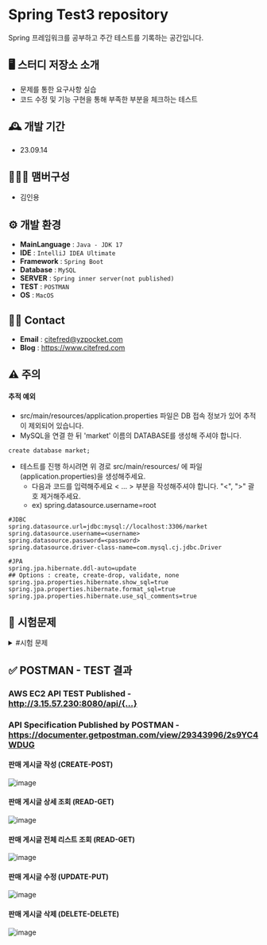# Spring Test3 repository
Spring 프레임워크를 공부하고 주간 테스트를 기록하는 공간입니다.

## 🖥️ 스터디 저장소 소개
* 문제를 통한 요구사항 실습
* 코드 수정 및 기능 구현을 통해 부족한 부분을 체크하는 테스트

## 🕰️ 개발 기간
* 23.09.14
  
## 🧑‍🤝‍🧑 맴버구성
- 김인용

## ⚙️ 개발 환경
- **MainLanguage** : `Java - JDK 17`
- **IDE** : `IntelliJ IDEA Ultimate`
- **Framework** : `Spring Boot`
- **Database** : `MySQL`
- **SERVER** : `Spring inner server(not published)`
- **TEST** : `POSTMAN`
- **OS** : `MacOS`

## 👋🏻 Contact
- **Email** : citefred@yzpocket.com
- **Blog** : https://www.citefred.com

## ⚠️ 주의
#### 추적 예외
* src/main/resources/application.properties 파일은 DB 접속 정보가 있어 추적이 제외되어 있습니다.
* MySQL을 연결 한 뒤 'market' 이름의 DATABASE를 생성해 주셔야 합니다.
```
create database market;
```
* 테스트를 진행 하시려면 위 경로 src/main/resources/ 에 파일(application.properties)을 생성해주세요.
  - 다음과 코드를 입력해주세요 < ... > 부분을 작성해주셔야 합니다. "<", ">" 괄호 제거해주세요.
  - ex) spring.datasource.username=root
```
#JDBC
spring.datasource.url=jdbc:mysql://localhost:3306/market
spring.datasource.username=<username>
spring.datasource.password=<password>
spring.datasource.driver-class-name=com.mysql.cj.jdbc.Driver

#JPA
spring.jpa.hibernate.ddl-auto=update
## Options : create, create-drop, validate, none
spring.jpa.properties.hibernate.show_sql=true
spring.jpa.properties.hibernate.format_sql=true
spring.jpa.properties.hibernate.use_sql_comments=true
```

## 📕 시험문제

<details>
<summary> #시험 문제 </summary>

# [항해99] 주특기 3주차 테스트(Spring)

<aside>
💡 **Goal**

---

중고거래 사이트인 항해마켓을 만들려 한다. 

판매자는 더 이상 사용하지 않는 물건을 등록하고, 구매자는 등록한 물건의 리스트와 상세설명을 조회할 수 있도록 사이트를 만들어보자.

</aside>

<aside>
📌 **features : 구현해야 할 기능이에요.**

</aside>

- 게시글 목록 DB는 다음과 같이 설계되어있어요.
- 테이블명 : Item
    - id : 게시글 번호 (DB 인덱스)
    - title (String) :  게시글 제목
    - content (String) : 게시글 내용
    - price(int) : 가격
    - username : 작성자
    
- 구현해야하는 API는 다섯개입니다.
    
    [API 설계](https://www.notion.so/146e1a34cf2f4ce88be1aea6cbae72d9?pvs=21)
  <br>
    ![image](https://github.com/yzpocket/spring-weekly-test3/assets/67217259/baa13125-c3e8-4acc-9f7c-506e2c127b05)

    - 판매 게시글을 작성하는 API
    - 판매 게시글을 상세 조회하는 API
    - 판매 게시글을 전체 조회하는 API
    - 판매 게시글을 수정하는 API
    - 판매 게시글을 삭제하는 API

<aside>
⚠️ **주의사항**

</aside>

- **IntelliJ로 구동시켜보고, postman으로 테스트를 진행해 보세요.**
게시글 작성을 3개 해보고, 전체조회를 해보세요!
- 모든 Entity는 그대로 반환하지 않고 **생성자를 사용하여 DTO로 변환한 후 반환**하세요!
    - Dto를 반환하지 않을 시 감점

</details>

## ✅ POSTMAN - TEST 결과
### AWS EC2 API TEST Published - http://3.15.57.230:8080/api/{...}
### API Specification Published by POSTMAN - https://documenter.getpostman.com/view/29343996/2s9YC4WDUG
#### 판매 게시글 작성 (CREATE-POST)
![image](https://github.com/yzpocket/spring-weekly-test3/assets/67217259/2bf5fe1e-e2ca-4c35-9c6e-28065b43a430)
#### 판매 게시글 상세 조회 (READ-GET)
![image](https://github.com/yzpocket/spring-weekly-test3/assets/67217259/7f4e2b79-c375-46b2-aa20-47742c419fcf)
#### 판매 게시글 전체 리스트 조회 (READ-GET)
![image](https://github.com/yzpocket/spring-weekly-test3/assets/67217259/875b0fe5-e750-49fc-bc25-d2219ea78df7)
#### 판매 게시글 수정 (UPDATE-PUT)
![image](https://github.com/yzpocket/spring-weekly-test3/assets/67217259/e3e8b233-7e6f-40a5-8309-820084f26317)
#### 판매 게시글 삭제 (DELETE-DELETE)
![image](https://github.com/yzpocket/spring-weekly-test3/assets/67217259/d54e78c3-da9f-4747-97f6-f4f152b0bf48)
